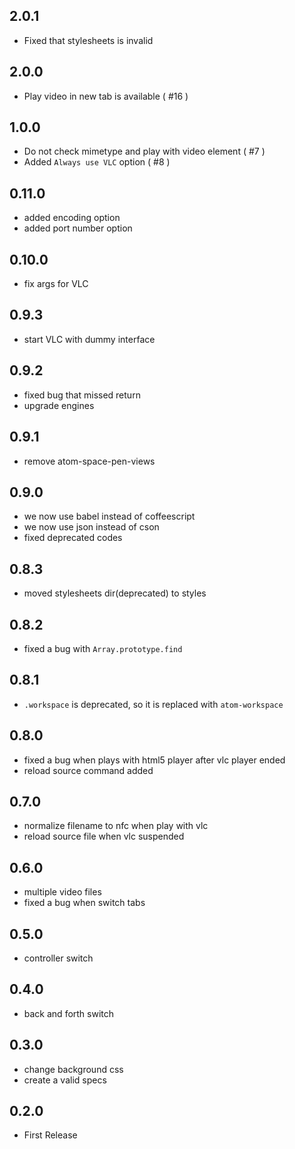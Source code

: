 ## 2.0.1

- Fixed that stylesheets is invalid

## 2.0.0

- Play video in new tab is available ( #16 )

## 1.0.0

- Do not check mimetype and play with video element ( #7 )
- Added `Always use VLC` option ( #8 )

## 0.11.0

- added encoding option
- added port number option

## 0.10.0

- fix args for VLC

## 0.9.3

- start VLC with dummy interface

## 0.9.2

- fixed bug that missed return
- upgrade engines

## 0.9.1

- remove atom-space-pen-views

## 0.9.0

- we now use babel instead of coffeescript
- we now use json instead of cson
- fixed deprecated codes

## 0.8.3

- moved stylesheets dir(deprecated) to styles

## 0.8.2

- fixed a bug with `Array.prototype.find`

## 0.8.1

- `.workspace` is deprecated, so it is replaced with `atom-workspace`

## 0.8.0

- fixed a bug when plays with html5 player after vlc player ended
- reload source command added

## 0.7.0

- normalize filename to nfc when play with vlc
- reload source file when vlc suspended

## 0.6.0

- multiple video files
- fixed a bug when switch tabs

## 0.5.0

- controller switch

## 0.4.0

- back and forth switch

## 0.3.0

- change background css
- create a valid specs

## 0.2.0

- First Release
